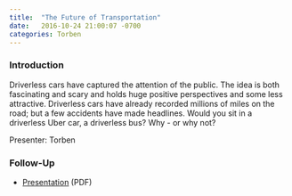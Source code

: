 ```yaml
---
title:  "The Future of Transportation"
date:   2016-10-24 21:00:07 -0700
categories: Torben
---
```


### Introduction

Driverless cars have captured the attention of the public. The idea is both fascinating and scary and holds huge positive perspectives and some less attractive. Driverless cars have already recorded millions of miles on the road; but a few accidents have made headlines. Would you sit in a driverless Uber car, a driverless bus? Why - or why not? 

Presenter: Torben

### Follow-Up

* [Presentation](/assets/present/2016/driverless-cars.pdf) (PDF) 
